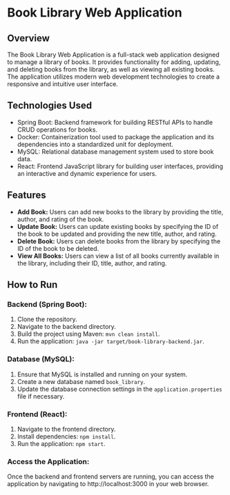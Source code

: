 # Book Library Web Application

## Overview
The Book Library Web Application is a full-stack web application designed to manage a library of books. It provides functionality for adding, updating, and deleting books from the library, as well as viewing all existing books. The application utilizes modern web development technologies to create a responsive and intuitive user interface.

## Technologies Used
- Spring Boot: Backend framework for building RESTful APIs to handle CRUD operations for books.
- Docker: Containerization tool used to package the application and its dependencies into a standardized unit for deployment.
- MySQL: Relational database management system used to store book data.
- React: Frontend JavaScript library for building user interfaces, providing an interactive and dynamic experience for users.

## Features
- **Add Book:** Users can add new books to the library by providing the title, author, and rating of the book.
- **Update Book:** Users can update existing books by specifying the ID of the book to be updated and providing the new title, author, and rating.
- **Delete Book:** Users can delete books from the library by specifying the ID of the book to be deleted.
- **View All Books:** Users can view a list of all books currently available in the library, including their ID, title, author, and rating.

## How to Run
### Backend (Spring Boot):
1. Clone the repository.
2. Navigate to the backend directory.
3. Build the project using Maven: `mvn clean install`.
4. Run the application: `java -jar target/book-library-backend.jar`.

### Database (MySQL):
1. Ensure that MySQL is installed and running on your system.
2. Create a new database named `book_library`.
3. Update the database connection settings in the `application.properties` file if necessary.

### Frontend (React):
1. Navigate to the frontend directory.
2. Install dependencies: `npm install`.
3. Run the application: `npm start`.

### Access the Application:
Once the backend and frontend servers are running, you can access the application by navigating to http://localhost:3000 in your web browser.
